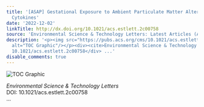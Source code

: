 ```yaml
---
title: '[ASAP] Gestational Exposure to Ambient Particulate Matter Alters Neonatal
  Cytokines'
date: '2022-12-02'
linkTitle: http://dx.doi.org/10.1021/acs.estlett.2c00758
source: 'Environmental Science & Technology Letters: Latest Articles (ACS Publications)'
description: '<p><img src="https://pubs.acs.org/cms/10.1021/acs.estlett.2c00758/asset/images/medium/ez2c00758_0003.gif"
  alt="TOC Graphic"/></p><div><cite>Environmental Science & Technology Letters</cite></div><div>DOI:
  10.1021/acs.estlett.2c00758</div> ...'
disable_comments: true
---
```

<p><img src="https://pubs.acs.org/cms/10.1021/acs.estlett.2c00758/asset/images/medium/ez2c00758_0003.gif" alt="TOC Graphic"/></p><div><cite>Environmental Science & Technology Letters</cite></div><div>DOI: 10.1021/acs.estlett.2c00758</div> ...